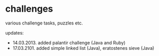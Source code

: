challenges
==========

various challenge tasks, puzzles etc.

updates:
* 14.03.2013. added palantir challenge (Java and Ruby)
* 17.03.2101. added simple linked list (Java), eratostenes sieve (Java)
